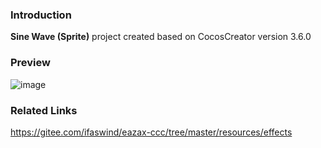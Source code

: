 ### Introduction
**Sine Wave (Sprite)** project created based on CocosCreator version 3.6.0

### Preview
![image](../../../gif/202202/2022022505.gif)

### Related Links
https://gitee.com/ifaswind/eazax-ccc/tree/master/resources/effects
